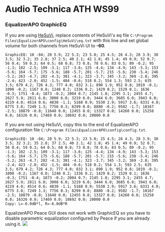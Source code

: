 # Audio Technica ATH WS99
### EqualizerAPO GraphicEQ
If you are using [HeSuVi](https://sourceforge.net/projects/hesuvi/), replace contents of HeSuVi's eq file `C:\Program Files\EqualizerAPO\config\HeSuVi\eq.txt` with this line and set global volume for both channels from HeSuVi UI to **-60**.
```
GraphicEQ: 10 -84; 20 5.9; 22 5.3; 23 5.0; 25 4.5; 26 4.3; 28 3.9; 30 3.5; 32 3.2; 35 2.8; 37 2.5; 40 2.1; 42 1.8; 45 1.4; 49 0.9; 52 0.7; 56 0.4; 59 0.3; 64 0.5; 68 0.8; 73 0.8; 78 0.6; 83 0.5; 89 -0.2; 95 -1.3; 102 -2.5; 109 -3.1; 117 -3.6; 125 -4.4; 134 -4.9; 143 -5.3; 153 -5.6; 164 -5.7; 175 -5.6; 188 -5.7; 201 -5.7; 215 -5.6; 230 -5.4; 246 -5.2; 263 -4.7; 282 -4.3; 301 -4.1; 323 -3.7; 345 -3.2; 369 -2.8; 395 -2.4; 423 -2.0; 452 -1.5; 484 -0.6; 518 0.2; 554 1.3; 593 2.5; 635 3.5; 679 4.2; 726 4.3; 777 4.0; 832 3.1; 890 1.9; 952 0.8; 1019 -0.1; 1090 -0.2; 1167 0.0; 1248 0.2; 1336 0.2; 1429 0.2; 1529 0.1; 1636 -0.3; 1751 -0.4; 1873 -0.2; 2004 0.7; 2145 1.8; 2295 3.1; 2455 4.7; 2627 5.9; 2811 6.0; 3008 6.0; 3219 6.0; 3444 6.0; 3685 6.0; 3943 6.0; 4219 4.0; 4514 0.6; 4830 -1.1; 5168 0.9; 5530 2.9; 5917 3.6; 6331 4.0; 6775 3.8; 7249 1.3; 7756 0.3; 8299 0.0; 8880 -0.2; 9502 -1.7; 10167 -2.5; 10879 -0.8; 11640 0.0; 12455 0.0; 13327 0.0; 14260 0.0; 15258 0.0; 16326 0.0; 17469 0.0; 18692 0.0; 20000 0.0
```
If you are not using HeSuVi, copy this to the end of EqualizerAPO configuration file `C:\Program Files\EqualizerAPO\config\config.txt`.
```
GraphicEQ: 10 -84; 20 5.9; 22 5.3; 23 5.0; 25 4.5; 26 4.3; 28 3.9; 30 3.5; 32 3.2; 35 2.8; 37 2.5; 40 2.1; 42 1.8; 45 1.4; 49 0.9; 52 0.7; 56 0.4; 59 0.3; 64 0.5; 68 0.8; 73 0.8; 78 0.6; 83 0.5; 89 -0.2; 95 -1.3; 102 -2.5; 109 -3.1; 117 -3.6; 125 -4.4; 134 -4.9; 143 -5.3; 153 -5.6; 164 -5.7; 175 -5.6; 188 -5.7; 201 -5.7; 215 -5.6; 230 -5.4; 246 -5.2; 263 -4.7; 282 -4.3; 301 -4.1; 323 -3.7; 345 -3.2; 369 -2.8; 395 -2.4; 423 -2.0; 452 -1.5; 484 -0.6; 518 0.2; 554 1.3; 593 2.5; 635 3.5; 679 4.2; 726 4.3; 777 4.0; 832 3.1; 890 1.9; 952 0.8; 1019 -0.1; 1090 -0.2; 1167 0.0; 1248 0.2; 1336 0.2; 1429 0.2; 1529 0.1; 1636 -0.3; 1751 -0.4; 1873 -0.2; 2004 0.7; 2145 1.8; 2295 3.1; 2455 4.7; 2627 5.9; 2811 6.0; 3008 6.0; 3219 6.0; 3444 6.0; 3685 6.0; 3943 6.0; 4219 4.0; 4514 0.6; 4830 -1.1; 5168 0.9; 5530 2.9; 5917 3.6; 6331 4.0; 6775 3.8; 7249 1.3; 7756 0.3; 8299 0.0; 8880 -0.2; 9502 -1.7; 10167 -2.5; 10879 -0.8; 11640 0.0; 12455 0.0; 13327 0.0; 14260 0.0; 15258 0.0; 16326 0.0; 17469 0.0; 18692 0.0; 20000 0.0
Copy: L=-6.0dB*l, R=-6.0dB*R
```
EqualizerAPO Peace GUI does not work with GraphicEQ so you have to disable parametric equalization configured by Peace if you are already using it.
![](https://raw.githubusercontent.com/jaakkopasanen/AutoEq/master/results/Sonoma%20Model%20One/innerfidelity/onear/Audio%20Technica%20ATH%20WS99/Audio%20Technica%20ATH%20WS99.png)
